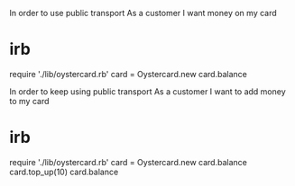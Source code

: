 In order to use public transport
As a customer
I want money on my card

# irb
require './lib/oystercard.rb'
card = Oystercard.new
card.balance

In order to keep using public transport
As a customer
I want to add money to my card

# irb
require './lib/oystercard.rb'
card = Oystercard.new
card.balance
card.top_up(10)
card.balance
